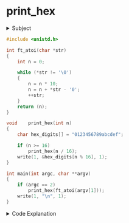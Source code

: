 # print_hex

<details>
  <summary>Subject</summary>

### Subject

    Assignment name  : print_hex
    Expected files   : print_hex.c
    Allowed functions: write
    --------------------------------------------------------------------------------

    Write a program that takes a positive (or zero) number expressed in base 10,
    and displays it in base 16 (lowercase letters) followed by a newline.

    If the number of parameters is not 1, the program displays a newline.

    Examples:

    $> ./print_hex "10" | cat -e
    a$
    $> ./print_hex "255" | cat -e
    ff$
    $> ./print_hex "5156454" | cat -e
    4eae66$
    $> ./print_hex | cat -e
    $

</details>

```c showLineNumbers
#include <unistd.h>

int	ft_atoi(char *str)
{
	int n = 0;

	while (*str != '\0')
	{
		n = n * 10;
		n = n + *str - '0';
		++str;
	}
	return (n);
}

void	print_hex(int n)
{
	char hex_digits[] = "0123456789abcdef";

	if (n >= 16)
		print_hex(n / 16);
	write(1, &hex_digits[n % 16], 1);
}

int	main(int argc, char **argv)
{
	if (argc == 2)
		print_hex(ft_atoi(argv[1]));
	write(1, "\n", 1);
}
```

<details>
  <summary>Code Explanation</summary>

### Code Explanation

- **line 20-21:** if `n >= 16` , then we call our function recursively but only a 16th of its original value -> the function (_with its unchanged value of n_) waits for the recursive function to resolve, which then itself waits if it can not pass the condition on line 20 -> till we get to the point where one function with its smaller value `n` will pass the condition. It then completes the function to the end, after that the previous function continues.
- **line 22:** the character of the of the array is chosen by the index which comes from the reminder of `16`. NOTE: if `n` is smaller then 16 then it stays unchanged.

</details>
